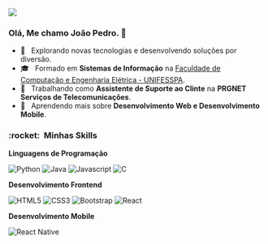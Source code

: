 
![](https://komarev.com/ghpvc/?username=joaosscc&color=006bed)

<h3> Olá, Me chamo João Pedro. 👋</h3>

- 🤔 &nbsp; Explorando novas tecnologias e desenvolvendo soluções por diversão.
- 🎓 &nbsp; Formado em **Sistemas de Informação** na <a href="https://faceel.unifesspa.edu.br/">Faculdade de Computação e Engenharia Elétrica - UNIFESSPA</a>.
- 💼 &nbsp; Trabalhando como **Assistente de Suporte ao Clinte** na **PRGNET Serviços de Telecomunicações**.
- 🌱 &nbsp; Aprendendo mais sobre **Desenvolvimento Web e Desenvolvimento Mobile**.

<h3> :rocket: &nbsp;Minhas Skills </h3>

**Linguagens de Programação**

![Python](https://img.shields.io/badge/Python-3776AB?style=for-the-badge&logo=python&logoColor=white)
![Java](https://img.shields.io/badge/Java-ED8B00?style=for-the-badge&logo=java&logoColor=white)
![Javascript](https://img.shields.io/badge/JavaScript-323330?style=for-the-badge&logo=javascript&logoColor=F7DF1E)
![C](https://img.shields.io/badge/C-00599C?style=for-the-badge&logo=c&logoColor=white)

**Desenvolvimento Frontend**

![HTML5](https://img.shields.io/badge/HTML-239120?style=for-the-badge&logo=html5&logoColor=white)
![CSS3](https://img.shields.io/badge/CSS-239120?&style=for-the-badge&logo=css3&logoColor=white)
![Bootstrap](https://img.shields.io/badge/Bootstrap-563D7C?style=for-the-badge&logo=bootstrap&logoColor=white)
![React](https://img.shields.io/badge/React-20232A?style=for-the-badge&logo=react&logoColor=61DAFB)

**Desenvolvimento Mobile**

![React Native](https://img.shields.io/badge/React_Native-20232A?style=for-the-badge&logo=react&logoColor=61DAFB)
